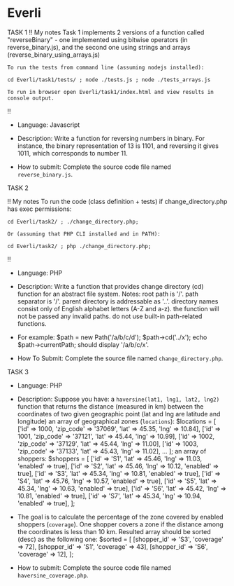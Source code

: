 # Everli

TASK 1
!! My notes 
Task 1 implements 2 versions of a function called "reverseBinary" - one implemented using bitwise operators (in reverse_binary.js), and the second one using strings and arrays (reverse_binary_using_arrays.js)
    
    To run the tests from command line (assuming nodejs installed):

    cd Everli/task1/tests/ ; node ./tests.js ; node ./tests_arrays.js

    To run in browser open Everli/task1/index.html and view results in console output.
!!    

- Language: Javascript

- Description:
Write a function for reversing numbers in binary. For instance, the binary representation of 13 is 1101, and reversing it gives 1011, which corresponds to number 11.

- How to submit: 
Complete the source code file named `reverse_binary.js`.


TASK 2

!! My notes 
    To run the code (class definition + tests) if change_directory.php has exec permissions:

    cd Everli/task2/ ; ./change_directory.php;

    Or (assuming that PHP CLI installed and in PATH):

    cd Everli/task2/ ; php ./change_directory.php;


!!

- Language: PHP

- Description:
Write a function that provides change directory (cd) function for an abstract file system.
Notes:
root path is '/'.
path separator is '/'.
parent directory is addressable as '..'.
directory names consist only of English alphabet letters (A-Z and a-z).
the function will not be passed any invalid paths.
do not use built-in path-related functions.

- For example:
$path = new Path('/a/b/c/d');
$path->cd('../x');
echo $path->currentPath;
should display '/a/b/c/x'.

- How To Submit:
Complete the source file named `change_directory.php`.

TASK 3

- Language: PHP

- Description:
Suppose you have:
a `haversine(lat1, lng1, lat2, lng2)` function that returns the distance (measured in km) between the coordinates of two given geographic point (lat and lng are latitude and longitude)
an array of geographical zones (`locations`):
	$locations = [
    	  ['id' => 1000, 'zip_code' => '37069', 'lat' => 45.35, 'lng' => 10.84],
    	  ['id' => 1001, 'zip_code' => '37121', 'lat' => 45.44, 'lng' => 10.99],
    	  ['id' => 1002, 'zip_code' => '37129', 'lat' => 45.44, 'lng' => 11.00],
          ['id' => 1003, 'zip_code' => '37133', 'lat' => 45.43, 'lng' => 11.02],
  ... 
    	];
an array of shoppers:
$shoppers = [
    ['id' => 'S1', 'lat' => 45.46, 'lng' => 11.03, 'enabled' => true],
    ['id' => 'S2', 'lat' => 45.46, 'lng' => 10.12, 'enabled' => true],
    ['id' => 'S3', 'lat' => 45.34, 'lng' => 10.81, 'enabled' => true],
    ['id' => 'S4', 'lat' => 45.76, 'lng' => 10.57, 'enabled' => true],
    ['id' => 'S5', 'lat' => 45.34, 'lng' => 10.63, 'enabled' => true],
    ['id' => 'S6', 'lat' => 45.42, 'lng' => 10.81, 'enabled' => true],
    ['id' => 'S7', 'lat' => 45.34, 'lng' => 10.94, 'enabled' => true],
];

- The goal is to calculate the percentage of the zone covered by enabled shoppers (`coverage`). One shopper covers a zone if the distance among the coordinates is less than 10 km.
Resulted array should be sorted (desc) as the following one:
$sorted = [
  [shopper_id' => 'S3', 'coverage' => 72],
  [shopper_id' => 'S1', 'coverage' => 43],
  [shopper_id' => 'S6', 'coverage' => 12],
];
- How to submit:
Complete the source code file named `haversine_coverage.php`.

